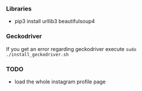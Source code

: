 ### Libraries
- pip3 install urllib3 beautifulsoup4

### Geckodriver
If you get an error regarding geckodriver execute `sudo ./install_geckodriver.sh`

### TODO
- load the whole instagram profile page